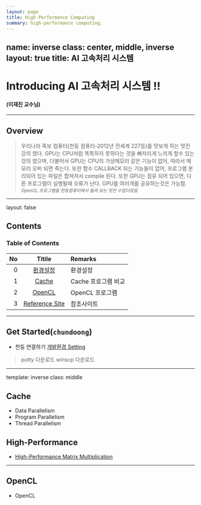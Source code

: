 ```yaml
---
layout: page
title: High Performance Computing
summary: high-performance computing. 
---
```

name: inverse
class: center, middle, inverse
layout: true
title: AI 고속처리 시스템
---

# Introducing AI 고속처리 시스템 !!

#### (이재진 교수님)

---

## Overview

> 우리나라 족보 컴퓨터(천둥 컴퓨터-2012년 전세계 227등)를 맛보게 하는 멋진 강의 였다.
> GPU는 CPU처럼 똑똑하지 못하다는 것을 뼈저리게 느끼게 할수 있는 강의 였으며,
> 더불어서 GPU는 CPU의 가상메모리 같은 기능이 없어, 따라서 메모리 오버 되면 죽는다.
> 또한 함수 CALLBACK 되는 기능들이 없어, 프로그램 분리되어 있는 파일은 합쳐저서 compile 된다.
> 또한 GPU는 점유 되어 있으면, 다른 프로그램이 실행될때 오류가 난다. GPU를 여러개를 공유하는것은 가능함.  
> <small> *OpenCL 프로그램을 천둥컴퓨터에서 돌려 보는 멋진 수업이었음.* </small>

---

layout: false

## Contents

### Table of Contents 

|No|Titile|Remarks|
|--:|:-:|:--|
|0|[환경설정](#install)|환경설정|
|1|[Cache](#Cache)|Cache 프로그램 비교|
|2|[OpenCL](#OpenCL)|OpenCL 프로그램|
|3|[Reference Site](#reference)|참조사이트|

---

<a name="install"/>

## Get Started(`chundoong`)

* 천둥 연결하기 [개발환경 Setting](https://gist.github.com/nadavrot/5b35d44e8ba3dd718e595e40184d03f0/)

> putty 다운로드
> winscp 다운로드

---

template: inverse
class: middle

<a name="Cache"/>

## Cache

* Data Parallelism
* Program Parallelism
* Thread Parallelism

## High-Performance

* [High-Performance Matrix Multiplication](https://gist.github.com/nadavrot/5b35d44e8ba3dd718e595e40184d03f0/)

---

<a name="OpenCL"/>

## OpenCL

* OpenCL